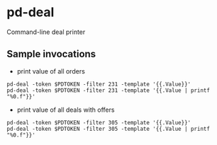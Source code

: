 # pd-deal

Command-line deal printer

## Sample invocations

* print value of all orders
```
pd-deal -token $PDTOKEN -filter 231 -template '{{.Value}}'
pd-deal -token $PDTOKEN -filter 231 -template '{{.Value | printf "%0.f"}}'
```

* print value of all deals with offers
```
pd-deal -token $PDTOKEN -filter 305 -template '{{.Value}}'
pd-deal -token $PDTOKEN -filter 305 -template '{{.Value | printf "%0.f"}}'
```



